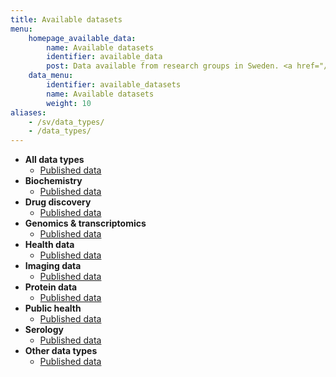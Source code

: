 ```yaml
---
title: Available datasets
menu:
    homepage_available_data:
        name: Available datasets
        identifier: available_data
        post: Data available from research groups in Sweden. <a href="/data_types/all/data/">See available data for all data types <i class="bi bi-arrow-right-circle-fill"></i></a>
    data_menu:
        identifier: available_datasets
        name: Available datasets
        weight: 10
aliases:
    - /sv/data_types/
    - /data_types/
---
```


* **All data types**
    * [Published data](all/)
* **Biochemistry**
    * [Published data](biochemistry/)
* **Drug discovery**
    * [Published data](drug-discovery/)
* **Genomics &amp; transcriptomics**
    * [Published data](genomics-transcriptomics/)
* **Health data**
    * [Published data](health/)
* **Imaging data**
    * [Published data](imaging/)
* **Protein data**
    * [Published data](protein/)
* **Public health**
    * [Published data](public-health/)
* **Serology**
    * [Published data](serology/)
* **Other data types**
    * [Published data](other/)
